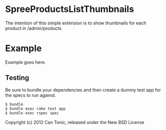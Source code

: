 SpreeProductsListThumbnails
===========================

The intention of this simple extension is to show thumbnails for each product in /admin/products


Example
=======

Example goes here.

Testing
-------

Be sure to bundle your dependencies and then create a dummy test app for the specs to run against.

    $ bundle
    $ bundle exec rake test app
    $ bundle exec rspec spec

Copyright (c) 2012 Can Tonic, released under the New BSD License

